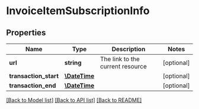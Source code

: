 # InvoiceItemSubscriptionInfo

## Properties
Name | Type | Description | Notes
------------ | ------------- | ------------- | -------------
**url** | **string** | The link to the current resource | [optional] 
**transaction_start** | [**\DateTime**](\DateTime.md) |  | [optional] 
**transaction_end** | [**\DateTime**](\DateTime.md) |  | [optional] 

[[Back to Model list]](../../README.md#documentation-for-models) [[Back to API list]](../../README.md#documentation-for-api-endpoints) [[Back to README]](../../README.md)

